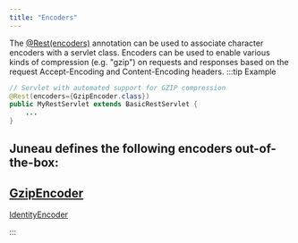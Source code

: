 ```yaml
---
title: "Encoders"
---
```


The [@Rest(encoders)]({{API_DOCS}}/org/apache/juneau/rest/annotation/Rest.html#encoders) annotation can be used to associate character encoders with a servlet class.
Encoders can be used to enable various kinds of compression (e.g.
"gzip") on requests and responses based on the request Accept-Encoding and Content-Encoding headers.
:::tip Example


```java
// Servlet with automated support for GZIP compression
@Rest(encoders={GzipEncoder.class})
public MyRestServlet extends BasicRestServlet {
    ...
}
```


Juneau defines the following encoders out-of-the-box:
-
[GzipEncoder]({{API_DOCS}}/org/apache/juneau/encoders/GzipEncoder.html)
-
[IdentityEncoder]({{API_DOCS}}/org/apache/juneau/encoders/IdentityEncoder.html)

:::

